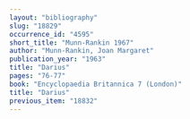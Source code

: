 ```yaml
---
layout: "bibliography"
slug: "18829"
occurrence_id: "4595"
short_title: "Munn-Rankin 1967"
author: "Munn-Rankin, Joan Margaret"
publication_year: "1963"
title: "Darius"
pages: "76-77"
book: "Encyclopaedia Britannica 7 (London)"
title: "Darius"
previous_item: "18832"
---
```

